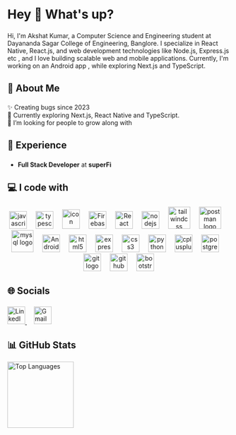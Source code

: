 <h1 align="left">Hey 👋 What's up?</h1>

###

<p align="left">Hi, I'm Akshat Kumar, a Computer Science and Engineering student at Dayananda Sagar College of Engineering, Banglore. I specialize in React Native, React.js, and web development technologies like Node.js, Express.js etc , and I love building scalable web and mobile applications. Currently, I'm working on an Android app , while exploring Next.js and TypeScript.</p>

###

<h2 align="left"> 💫 About Me</h2>

###

<p align="left">✨ Creating bugs since 2023<br>🔭 Currently exploring Next.js, React Native and TypeScript.<br>🤔 I’m looking for people to grow along with</p>

###

<h2 align="left">💼 Experience</h2>

###

- **Full Stack Developer** at **superFi**  

###

<h2 align="left">💻 I code with</h2>

###

<div align="center">
  <img src="https://cdn.jsdelivr.net/gh/devicons/devicon/icons/javascript/javascript-original.svg" height="40" alt="javascript logo"  />
  <img width="12" />
  <img src="https://cdn.jsdelivr.net/gh/devicons/devicon/icons/typescript/typescript-original.svg" height="40" alt="typescript logo"  />
  <img width="12" />
  <img src="https://techstack-generator.vercel.app/react-icon.svg" alt="icon" width="40" height="44" />
  <img width="12" />
  <img src="https://firebase.google.com/downloads/brand-guidelines/SVG/logo-logomark.svg" alt="Firebase" width="40"/>  
  <img width="12" />
  <img src="https://reactnative.dev/img/header_logo.svg" alt="React Native" width="40"/>
  <img width="12" />
  <img src="https://cdn.jsdelivr.net/gh/devicons/devicon/icons/nodejs/nodejs-original.svg" height="40" alt="nodejs logo"  />
  <img width="12" />
  <img src="https://cdn.simpleicons.org/tailwindcss/06B6D4" height="50" alt="tailwindcss logo"  />
  <img width="12" />
  <img src="https://cdn.simpleicons.org/postman/FF6C37" height="50" alt="postman logo"  />
  <img width="12" />
  <img src="https://skillicons.dev/icons?i=mysql" height="50" alt="mysql logo"  />
  <img width="12" />
  <img src="https://developer.android.com/static/studio/images/new-studio-logo-1_1920.png" alt="Android Studio" height="40" />
  <img width="12" />
  <img src="https://cdn.jsdelivr.net/gh/devicons/devicon/icons/html5/html5-original.svg" height="40" alt="html5 logo"  />
  <img width="12" />
  <img src="https://skillicons.dev/icons?i=express" height="40" alt="express logo"  />
  <img width="12" />
  <img src="https://cdn.jsdelivr.net/gh/devicons/devicon/icons/css3/css3-original.svg" height="40" alt="css3 logo"  />
  <img width="12" />
  <img src="https://cdn.jsdelivr.net/gh/devicons/devicon/icons/python/python-original.svg" height="40" alt="python logo"  />
  <img width="12" />
  <img src="https://cdn.jsdelivr.net/gh/devicons/devicon/icons/cplusplus/cplusplus-original.svg" height="40" alt="cplusplus logo"  />
  <img width="12" />
  <img src="https://cdn.jsdelivr.net/gh/devicons/devicon/icons/postgresql/postgresql-original.svg" height="40" alt="postgresql logo"  />
  <img width="12" />
  <img src="https://cdn.jsdelivr.net/gh/devicons/devicon/icons/git/git-original.svg" height="40" alt="git logo"  />
  <img width="12" />
  <img src="https://skillicons.dev/icons?i=github" height="40" alt="github logo"  />
  <img width="12" />
  <img src="https://cdn.simpleicons.org/bootstrap/7952B3" height="40" alt="bootstrap logo"  />
</div>

###

<h2 align="left">🌐 Socials</h2>

###

<p align="left">
  <a href="https://www.linkedin.com/in/akshatkumar10/" target="_blank">
    <img src="https://cdn.jsdelivr.net/gh/devicons/devicon/icons/linkedin/linkedin-original.svg" height="40" alt="LinkedIn logo" />
  </a>
  <img width="12" />
  <a href="mailto:akshat1058kumar@gmail.com">
    <img src="https://cdn.simpleicons.org/gmail/EA4335" height="40" alt="Gmail logo" />
  </a>
</p>


###


<h2 align="left">📊 GitHub Stats</h2>

<p align="left">
  <img src="https://github-readme-stats.vercel.app/api/top-langs/?username=AkshatKumar10&layout=compact&theme=radical" alt="Top Languages" height="150" />
</p>

